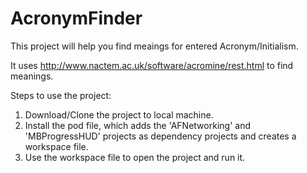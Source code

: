 # AcronymFinder

This project will help you find meaings for entered Acronym/Initialism.

It uses http://www.nactem.ac.uk/software/acromine/rest.html to find meanings.

Steps to use the project:

1. Download/Clone the project to local machine.
2. Install the pod file, which adds the 'AFNetworking' and 'MBProgressHUD' projects as dependency projects and creates a workspace file.
3. Use the workspace file to open the project and run it.

